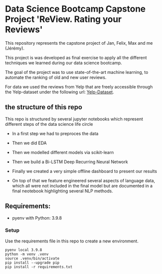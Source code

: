 # Data Science Bootcamp Capstone Project 'ReView. Rating your Reviews'

This repository represents the capstone project of Jan, Felix, Max and me (Jérémy).

This project is was developed as final exercise to apply all the different techniques we learned during our data science bootcamp.

The goal of the project was to use state-of-the-art machine learning, to automate the ranking of old and new user reviews. 

For data we used the reviews from Yelp that are freely accessible through the Yelp-dataset under the following url: [Yelp-Dataset](https://www.yelp.com/dataset).

## the structure of this repo

This repo is structured by several jupyter notebooks which represent different steps of the data science life circle

* In a first step we had to preproces the data

* Then we did EDA

* Then we modelled different models via scikit-learn

* Then we build a Bi-LSTM Deep Recurring Neural Network

* Finally we created a very simple offline dashboard to present our results


* On top of that we feature engineered several aspects of language data, which all were not included in the final model but are documented in a final neotebook highlighting several NLP methods. 

## Requirements:

- pyenv with Python: 3.9.8

### Setup

Use the requirements file in this repo to create a new environment.

```
pyenv local 3.9.8
python -m venv .venv
source .venv/bin/activate
pip install --upgrade pip
pip install -r requirements.txt
```
